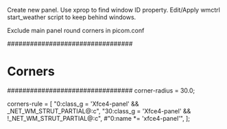 Create new panel.
Use xprop to find window ID property.
Edit/Apply wmctrl start_weather script to keep behind windows.

Exclude main panel round corners in picom.conf

#################################
#             Corners           #
#################################
corner-radius = 30.0;

corners-rule = [
    "0:class_g = 'Xfce4-panel' && _NET_WM_STRUT_PARTIAL@:c",
    "30:class_g = 'Xfce4-panel' && !_NET_WM_STRUT_PARTIAL@:c",
    #"0:name *= 'xfce4-panel'",
];
